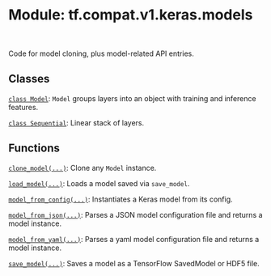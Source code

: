 <div itemscope itemtype="http://developers.google.com/ReferenceObject">
<meta itemprop="name" content="tf.compat.v1.keras.models" />
<meta itemprop="path" content="Stable" />
</div>

# Module: tf.compat.v1.keras.models


<table class="tfo-notebook-buttons tfo-api" align="left">
</table>



Code for model cloning, plus model-related API entries.



## Classes

[`class Model`](../../../../tf/keras/Model.md): `Model` groups layers into an object with training and inference features.

[`class Sequential`](../../../../tf/keras/Sequential.md): Linear stack of layers.

## Functions

[`clone_model(...)`](../../../../tf/keras/models/clone_model.md): Clone any `Model` instance.

[`load_model(...)`](../../../../tf/keras/models/load_model.md): Loads a model saved via `save_model`.

[`model_from_config(...)`](../../../../tf/keras/models/model_from_config.md): Instantiates a Keras model from its config.

[`model_from_json(...)`](../../../../tf/keras/models/model_from_json.md): Parses a JSON model configuration file and returns a model instance.

[`model_from_yaml(...)`](../../../../tf/keras/models/model_from_yaml.md): Parses a yaml model configuration file and returns a model instance.

[`save_model(...)`](../../../../tf/keras/models/save_model.md): Saves a model as a TensorFlow SavedModel or HDF5 file.



